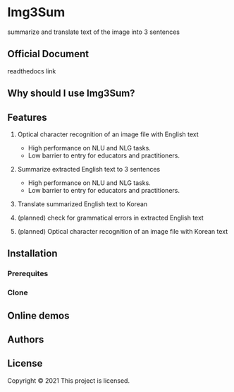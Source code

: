 # Img3Sum
summarize and translate text of the image into 3 sentences

## Official Document

readthedocs link

## Why should I use Img3Sum?

## Features

1. Optical character recognition of an image file with English text
    - High performance on NLU and NLG tasks.
    - Low barrier to entry for educators and practitioners.

2. Summarize extracted English text to 3 sentences 
    - High performance on NLU and NLG tasks.
    - Low barrier to entry for educators and practitioners.

3. Translate summarized English text to Korean

4. (planned) check for grammatical errors in extracted English text

5. (planned) Optical character recognition of an image file with Korean text

## Installation

### Prerequites

### Clone

## Online demos

## Authors

## License

Copyright © 2021 
This project is  licensed.
